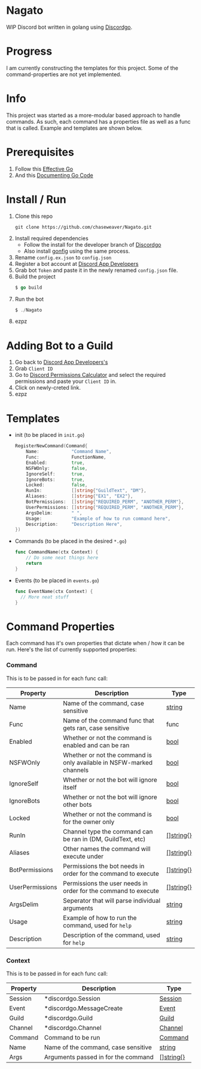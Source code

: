 # Nagato
WIP Discord bot written in golang using [Discordgo](https://github.com/bwmarrin/discordgo).

# Progress
I am currently constructing the templates for this project.
Some of the command-properties are not yet implemented.

# Info
This project was started as a more-modular based approach to handle commands.
As such, each command has a properties file as well as a func that is called.
Example and templates are shown below.

# Prerequisites
1. Follow this [Effective Go](https://golang.org/doc/effective_go.html?)
2. And this [Documenting Go Code](https://blog.golang.org/godoc-documenting-go-code)

# Install / Run
1. Clone this repo
    ```
    git clone https://github.com/chaseweaver/Nagato.git
    ```
2. Install required dependencies
    * Follow the install for the developer branch of [Discordgo](https://github.com/bwmarrin/discordgo)
    * Also install [gonfig](https://github.com/Tkanos/gonfig) using the same process.
3. Rename `config.ex.json` to `config.json`
4. Register a bot account at [Discord App Developers](https://discordapp.com/developers/docs/intro)
5. Grab bot `Token` and paste it in the newly renamed `config.json` file.
6. Build the project 
    ```go
    $ go build
    ```
7. Run the bot
    ```go
    $ ./Nagato
    ```
8. ezpz

# Adding Bot to a Guild
1. Go back to [Discord App Developers's](https://discordapp.com/developers/docs/intro)
2. Grab `Client ID`
3. Go to [Discord Permissions Calculator](https://discordapi.com/permissions.html) and select the required permissions and paste your `Client ID` in.
4. Click on newly-creted link.
5. ezpz

# Templates
* init (to be placed in `init.go`)
    ```go
    RegisterNewCommand(Command{
		Name:            "Command Name",
		Func:            FunctionName,
		Enabled:         true,
		NSFWOnly:        false,
		IgnoreSelf:      true,
        IgnoreBots:      true,
        Locked:          false,
		RunIn:           []string{"GuildText", "DM"},
		Aliases:         []string{"EX1", "EX2"},
		BotPermissions:  []string{"REQUIRED_PERM", "ANOTHER_PERM"},
		UserPermissions: []string{"REQUIRED_PERM", "ANOTHER_PERM"},
		ArgsDelim:       " ",
		Usage:           "Example of how to run command here",
		Description:     "Description Here",
  })
  ```

* Commands (to be placed in the desired `*.go`)
  ```go
  func CommandName(ctx Context) {
	  // Do some neat things here
	  return
  }
  ```

* Events (to be placed in `events.go`)
    ```go
    func EventName(ctx Context) {
      // More neat stuff
    }
    ```

# Command Properties
Each command has it's own properties that dictate when / how it can be run.
Here's the list of currently supported properties:

### Command
This is to be passed in for each func call:

| Property        | Description                                                          | Type                                                   |
| --------------- |----------------------------------------------------------------------| -------------------------------------------------------|
| Name            | Name of the command, case sensitive                                  | [string](https://golang.org/pkg/builtin/#string)       |
| Func            | Name of the command func that gets ran, case sensitive               | func                                                   |
| Enabled         | Whether or not the command is enabled and can be ran                 | [bool](https://golang.org/pkg/builtin/#bool)           |
| NSFWOnly        | Whether or not the command is only available in NSFW-marked channels | [bool](https://golang.org/pkg/builtin/#bool)           |
| IgnoreSelf      | Whether or not the bot will ignore itself                            | [bool](https://golang.org/pkg/builtin/#bool)           |
| IgnoreBots      | Whether or not the bot will ignore other bots                        | [bool](https://golang.org/pkg/builtin/#bool)           |
| Locked          | Whether or not the command is for the owner only                     | [bool](https://golang.org/pkg/builtin/#bool)           |
| RunIn           | Channel type the command can be ran in (DM, GuildText, etc)          | [\[\]string{}](https://golang.org/pkg/builtin/#string) |
| Aliases         | Other names the command will execute under                           | [\[\]string{}](https://golang.org/pkg/builtin/#string) |
| BotPermissions  | Permissions the bot needs in order for the command to execute        | [\[\]string{}](https://golang.org/pkg/builtin/#string) |
| UserPermissions | Permissions the user needs in order for the command to execute       | [\[\]string{}](https://golang.org/pkg/builtin/#string) |
| ArgsDelim       | Seperator that will parse individual arguments                       | [string](https://golang.org/pkg/builtin/#string)       |
| Usage           | Example of how to run the command, used for `help`                   | [string](https://golang.org/pkg/builtin/#string)       |
| Description     | Description of the command, used for `help`                          | [string](https://golang.org/pkg/builtin/#string)       |


### Context
This is to be passed in for each func call:

| Property | Description                         | Type                                                                   |
| -------- |-------------------------------------| -----------------------------------------------------------------------|
| Session  | *discordgo.Session                  | [Session](https://godoc.org/github.com/bwmarrin/discordgo#Session)     |
| Event    | *discordgo.MessageCreate            | [Event](https://godoc.org/github.com/bwmarrin/discordgo#MessageCreate) |
| Guild    | *discordgo.Guild                    | [Guild](https://godoc.org/github.com/bwmarrin/discordgo#Guild)         |
| Channel  | *discordgo.Channel                  | [Channel](https://godoc.org/github.com/bwmarrin/discordgo#Channel)     |
| Command  | Command to be run                   | [Command](https://github.com/chaseweaver/Nagato#command)               |                                                    |
| Name     | Name of the command, case sensitive | [string](https://golang.org/pkg/builtin/#string)                       |
| Args     | Arguments passed in for the command | [\[\]string{}](https://golang.org/pkg/builtin/#string)                 |